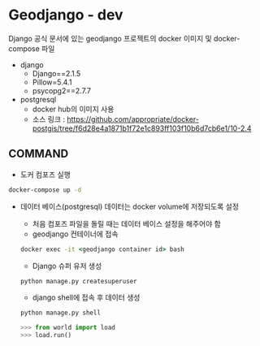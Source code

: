 # Geodjango - dev

 Django 공식 문서에 있는 geodjango 프로젝트의 docker 이미지 및 docker-compose 파일



- django
  - Django==2.1.5
  - Pillow=5.4.1
  - psycopg2==2.7.7
- postgresql
  - docker hub의 이미지 사용
  - 소스 링크 : https://github.com/appropriate/docker-postgis/tree/f6d28e4a1871b1f72e1c893ff103f10b6d7cb6e1/10-2.4



## COMMAND

- 도커 컴포즈 실행

````cmd
docker-compose up -d
````

- 데이터 베이스(postgresql) 데이터는 docker volume에 저장되도록 설정

  - 처음 컴포즈 파일을 돌릴 때는 데이터 베이스 설정을 해주어야 함
  - geodjango 컨테이너에 접속

  ```cmd
  docker exec -it <geodjango container id> bash
  ```

  - Django 슈퍼 유저 생성

  ```bash
  python manage.py createsuperuser
  ```

  - django shell에 접속 후 데이터 생성

  ```bash
  python manage.py shell
  ```

  ```python
  >>> from world import load
  >>> load.run()
  ```

  

